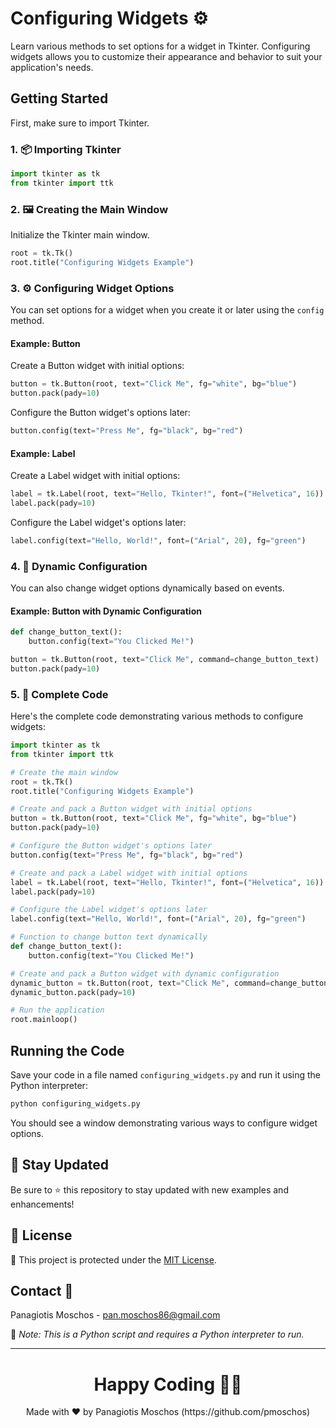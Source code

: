 # Configuring Widgets ⚙️

Learn various methods to set options for a widget in Tkinter. Configuring widgets allows you to customize their appearance and behavior to suit your application's needs.

## Getting Started

First, make sure to import Tkinter.

### 1. 📦 **Importing Tkinter**

```python
import tkinter as tk
from tkinter import ttk
```

### 2. 🖼️ **Creating the Main Window**

Initialize the Tkinter main window.

```python
root = tk.Tk()
root.title("Configuring Widgets Example")
```

### 3. ⚙️ **Configuring Widget Options**

You can set options for a widget when you create it or later using the `config` method.

#### Example: Button

Create a Button widget with initial options:

```python
button = tk.Button(root, text="Click Me", fg="white", bg="blue")
button.pack(pady=10)
```

Configure the Button widget's options later:

```python
button.config(text="Press Me", fg="black", bg="red")
```

#### Example: Label

Create a Label widget with initial options:

```python
label = tk.Label(root, text="Hello, Tkinter!", font=("Helvetica", 16))
label.pack(pady=10)
```

Configure the Label widget's options later:

```python
label.config(text="Hello, World!", font=("Arial", 20), fg="green")
```

### 4. 🔄 **Dynamic Configuration**

You can also change widget options dynamically based on events.

#### Example: Button with Dynamic Configuration

```python
def change_button_text():
    button.config(text="You Clicked Me!")

button = tk.Button(root, text="Click Me", command=change_button_text)
button.pack(pady=10)
```

### 5. 📑 **Complete Code**

Here's the complete code demonstrating various methods to configure widgets:

```python
import tkinter as tk
from tkinter import ttk

# Create the main window
root = tk.Tk()
root.title("Configuring Widgets Example")

# Create and pack a Button widget with initial options
button = tk.Button(root, text="Click Me", fg="white", bg="blue")
button.pack(pady=10)

# Configure the Button widget's options later
button.config(text="Press Me", fg="black", bg="red")

# Create and pack a Label widget with initial options
label = tk.Label(root, text="Hello, Tkinter!", font=("Helvetica", 16))
label.pack(pady=10)

# Configure the Label widget's options later
label.config(text="Hello, World!", font=("Arial", 20), fg="green")

# Function to change button text dynamically
def change_button_text():
    button.config(text="You Clicked Me!")

# Create and pack a Button widget with dynamic configuration
dynamic_button = tk.Button(root, text="Click Me", command=change_button_text)
dynamic_button.pack(pady=10)

# Run the application
root.mainloop()
```

## Running the Code

Save your code in a file named `configuring_widgets.py` and run it using the Python interpreter:

```sh
python configuring_widgets.py
```

You should see a window demonstrating various ways to configure widget options.

## 📢 Stay Updated

Be sure to ⭐ this repository to stay updated with new examples and enhancements!

## 📄 License

🔐 This project is protected under the [MIT License](https://mit-license.org/).

## Contact 📧

Panagiotis Moschos - pan.moschos86@gmail.com

🔗 *Note: This is a Python script and requires a Python interpreter to run.*

---

<h1 align=center>Happy Coding 👨‍💻 </h1>

<p align="center">
  Made with ❤️ by Panagiotis Moschos (https://github.com/pmoschos)
</p>
